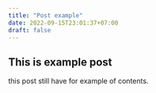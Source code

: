 ```yaml
---
title: "Post example"
date: 2022-09-15T23:01:37+07:00
draft: false
---
```


## This is example post

this post still have for example of contents.
